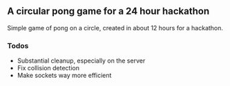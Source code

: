 ## A circular pong game for a 24 hour hackathon

Simple game of pong on a circle, created in about 12 hours for a hackathon.


### Todos

- Substantial cleanup, especially on the server
- Fix collision detection
- Make sockets way more efficient

